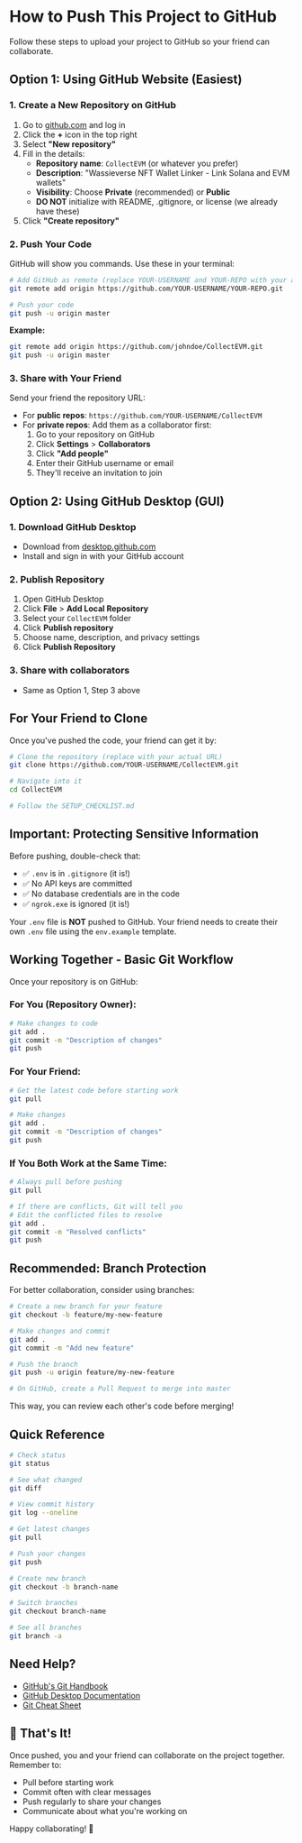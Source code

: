 # How to Push This Project to GitHub

Follow these steps to upload your project to GitHub so your friend can collaborate.

## Option 1: Using GitHub Website (Easiest)

### 1. Create a New Repository on GitHub

1. Go to [github.com](https://github.com) and log in
2. Click the **+** icon in the top right
3. Select **"New repository"**
4. Fill in the details:
   - **Repository name**: `CollectEVM` (or whatever you prefer)
   - **Description**: "Wassieverse NFT Wallet Linker - Link Solana and EVM wallets"
   - **Visibility**: Choose **Private** (recommended) or **Public**
   - **DO NOT** initialize with README, .gitignore, or license (we already have these)
5. Click **"Create repository"**

### 2. Push Your Code

GitHub will show you commands. Use these in your terminal:

```bash
# Add GitHub as remote (replace YOUR-USERNAME and YOUR-REPO with your actual values)
git remote add origin https://github.com/YOUR-USERNAME/YOUR-REPO.git

# Push your code
git push -u origin master
```

**Example:**
```bash
git remote add origin https://github.com/johndoe/CollectEVM.git
git push -u origin master
```

### 3. Share with Your Friend

Send your friend the repository URL:
- For **public repos**: `https://github.com/YOUR-USERNAME/CollectEVM`
- For **private repos**: Add them as a collaborator first:
  1. Go to your repository on GitHub
  2. Click **Settings** > **Collaborators**
  3. Click **"Add people"**
  4. Enter their GitHub username or email
  5. They'll receive an invitation to join

## Option 2: Using GitHub Desktop (GUI)

### 1. Download GitHub Desktop
- Download from [desktop.github.com](https://desktop.github.com)
- Install and sign in with your GitHub account

### 2. Publish Repository
1. Open GitHub Desktop
2. Click **File** > **Add Local Repository**
3. Select your `CollectEVM` folder
4. Click **Publish repository**
5. Choose name, description, and privacy settings
6. Click **Publish Repository**

### 3. Share with collaborators
- Same as Option 1, Step 3 above

## For Your Friend to Clone

Once you've pushed the code, your friend can get it by:

```bash
# Clone the repository (replace with your actual URL)
git clone https://github.com/YOUR-USERNAME/CollectEVM.git

# Navigate into it
cd CollectEVM

# Follow the SETUP_CHECKLIST.md
```

## Important: Protecting Sensitive Information

Before pushing, double-check that:

- ✅ `.env` is in `.gitignore` (it is!)
- ✅ No API keys are committed
- ✅ No database credentials are in the code
- ✅ `ngrok.exe` is ignored (it is!)

Your `.env` file is **NOT** pushed to GitHub. Your friend needs to create their own `.env` file using the `env.example` template.

## Working Together - Basic Git Workflow

Once your repository is on GitHub:

### For You (Repository Owner):
```bash
# Make changes to code
git add .
git commit -m "Description of changes"
git push
```

### For Your Friend:
```bash
# Get the latest code before starting work
git pull

# Make changes
git add .
git commit -m "Description of changes"
git push
```

### If You Both Work at the Same Time:
```bash
# Always pull before pushing
git pull

# If there are conflicts, Git will tell you
# Edit the conflicted files to resolve
git add .
git commit -m "Resolved conflicts"
git push
```

## Recommended: Branch Protection

For better collaboration, consider using branches:

```bash
# Create a new branch for your feature
git checkout -b feature/my-new-feature

# Make changes and commit
git add .
git commit -m "Add new feature"

# Push the branch
git push -u origin feature/my-new-feature

# On GitHub, create a Pull Request to merge into master
```

This way, you can review each other's code before merging!

## Quick Reference

```bash
# Check status
git status

# See what changed
git diff

# View commit history
git log --oneline

# Get latest changes
git pull

# Push your changes
git push

# Create new branch
git checkout -b branch-name

# Switch branches
git checkout branch-name

# See all branches
git branch -a
```

## Need Help?

- [GitHub's Git Handbook](https://guides.github.com/introduction/git-handbook/)
- [GitHub Desktop Documentation](https://docs.github.com/en/desktop)
- [Git Cheat Sheet](https://education.github.com/git-cheat-sheet-education.pdf)

## 🎉 That's It!

Once pushed, you and your friend can collaborate on the project together. Remember to:
- Pull before starting work
- Commit often with clear messages
- Push regularly to share your changes
- Communicate about what you're working on

Happy collaborating! 🚀


